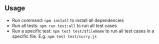 ## Usage

- Run command: `npm install` to install all dependencies
- Run all tests: `npm run test:all` to run all test cases
- Run a specific test: `npm test test/$fileName` to run all test cases in a specific file. E.g. `npm test test/curry.js`